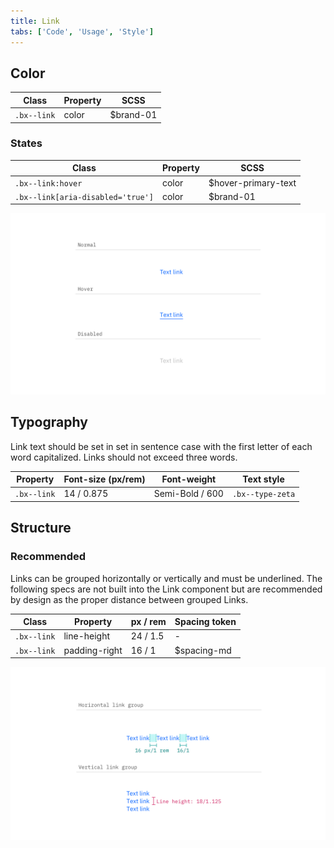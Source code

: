 ```yaml
---
title: Link
tabs: ['Code', 'Usage', 'Style']
---
```


## Color

| Class       | Property | SCSS      |
| ----------- | -------- | --------- |
| `.bx--link` | color    | $brand-01 |

### States

| Class                             | Property | SCSS                |
| --------------------------------- | -------- | ------------------- |
| `.bx--link:hover`                 | color    | $hover-primary-text |
| `.bx--link[aria-disabled='true']` | color    | $brand-01           |

<image-component fixed="default" caption="Normal, hover disabled Link states">

![Example of normal, hover, and disabled link states](images/link-style-1.png)

</image-component>

## Typography

Link text should be set in set in sentence case with the first letter of each word capitalized. Links should not exceed three words.

| Property    | Font-size (px/rem) | Font-weight     | Text style       |
| ----------- | ------------------ | --------------- | ---------------- |
| `.bx--link` | 14 / 0.875         | Semi-Bold / 600 | `.bx--type-zeta` |

## Structure

### Recommended

Links can be grouped horizontally or vertically and must be underlined. The following specs are not built into the Link component but are recommended by design as the proper distance between grouped Links.

| Class       | Property      | px / rem | Spacing token |
| ----------- | ------------- | -------- | ------------- |
| `.bx--link` | line-height   | 24 / 1.5 | -             |
| `.bx--link` | padding-right | 16 / 1   | $spacing-md   |

<image-component fixed="default" caption="Structure and spacing measurements for Link | px / rem">

![Link structure and spacing measurements](images/link-style-2.png)

</image-component>
